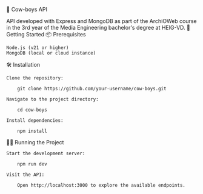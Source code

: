 🤠 Cow-boys API

API developed with Express and MongoDB as part of the ArchiOWeb course in the 3rd year of the Media Engineering bachelor's degree at HEIG-VD.
🚀 Getting Started
📦 Prerequisites

    Node.js (v21 or higher)
    MongoDB (local or cloud instance)

🛠 Installation

    Clone the repository:

        git clone https://github.com/your-username/cow-boys.git

    Navigate to the project directory:

        cd cow-boys
    
    Install dependencies:

        npm install

🏃‍♂️ Running the Project

    Start the development server:

        npm run dev

    Visit the API:

        Open http://localhost:3000 to explore the available endpoints.
